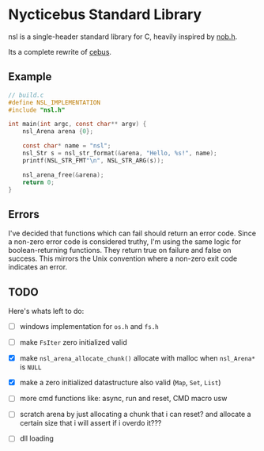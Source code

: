 # Nycticebus Standard Library
nsl is a single-header standard library for C, heavily inspired by [nob.h](https://github.com/tsoding/nob.h).

Its a complete rewrite of [cebus](https://github.com/Code-Nycticebus/cebus).

## Example

```c
// build.c
#define NSL_IMPLEMENTATION
#include "nsl.h"

int main(int argc, const char** argv) {
    nsl_Arena arena {0};

    const char* name = "nsl";
    nsl_Str s = nsl_str_format(&arena, "Hello, %s!", name);
    printf(NSL_STR_FMT"\n", NSL_STR_ARG(s));

    nsl_arena_free(&arena);
    return 0;
}
```

## Errors
I've decided that functions which can fail should return an error code.
Since a non-zero error code is considered truthy, I'm using the same logic for boolean-returning functions. They return true on failure and false on success. This mirrors the Unix convention where a non-zero exit code indicates an error.

## TODO
Here's whats left to do:
- [ ] windows implementation for `os.h` and `fs.h`
- [ ] make `FsIter` zero initialized valid
- [x] make `nsl_arena_allocate_chunk()` allocate with malloc when `nsl_Arena*` is `NULL`
- [x] make a zero initialized datastructure also valid (`Map`, `Set`, `List`)
- [ ] more cmd functions like: async, run and reset, CMD macro usw
- [ ] scratch arena by just allocating a chunk that i can reset? and allocate a certain size that i will assert if i overdo it??? 
- [ ] dll loading

